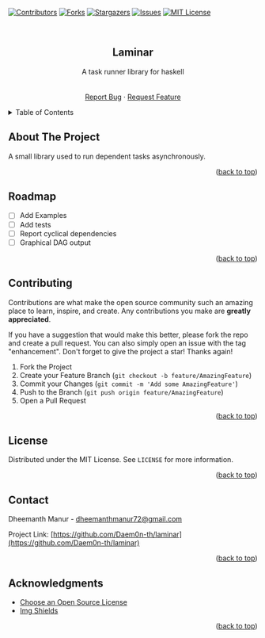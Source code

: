 <div id="top"></div>
<!--
*** Thanks for checking out the Best-README-Template. If you have a suggestion
*** that would make this better, please fork the repo and create a pull request
*** or simply open an issue with the tag "enhancement".
*** Don't forget to give the project a star!
*** Thanks again! Now go create something AMAZING! :D
-->

<!-- PROJECT SHIELDS -->
<!--
*** I'm using markdown "reference style" links for readability.
*** Reference links are enclosed in brackets [ ] instead of parentheses ( ).
*** See the bottom of this document for the declaration of the reference variables
*** for contributors-url, forks-url, etc. This is an optional, concise syntax you may use.
*** https://www.markdownguide.org/basic-syntax/#reference-style-links
-->

[![Contributors][contributors-shield]][contributors-url]
[![Forks][forks-shield]][forks-url]
[![Stargazers][stars-shield]][stars-url]
[![Issues][issues-shield]][issues-url]
[![MIT License][license-shield]][license-url]

<!-- PROJECT LOGO -->
<br />
<div align="center">
<h2 align="center">Laminar</h2>

  <p align="center">
    A task runner library for haskell
    <br />
    <!-- <a href="https://github.com/Daem0n-th/laminar"><strong>Explore the docs »</strong></a> -->
    <br />
    <br />
    <!-- <a href="https://github.com/Daem0n-th/laminar">View Demo</a>
    · -->
    <a href="https://github.com/Daem0n-th/laminar/issues">Report Bug</a>
    ·
    <a href="https://github.com/Daem0n-th/laminar/issues">Request Feature</a>
  </p>
</div>

<!-- TABLE OF CONTENTS -->
<details>
  <summary>Table of Contents</summary>
  <ol>
    <li>
      <a href="#about-the-project">About The Project</a>
      <!-- <ul>
        <li><a href="#built-with">Built With</a></li>
      </ul> -->
    </li>
    <!-- <li><a href="#usage">Usage</a></li>
    <li><a href="#building">Building</a></li> -->
    <li><a href="#contributing">Contributing</a></li>
    <li><a href="#license">License</a></li>
    <li><a href="#contact">Contact</a></li>
    <li><a href="#acknowledgments">Acknowledgments</a></li>
  </ol>
</details>

<!-- ABOUT THE PROJECT -->

## About The Project

A small library used to run dependent tasks asynchronously.

<p align="right">(<a href="#top">back to top</a>)</p>

<!-- ### Features

- Small and minimal dependencies
- Concurrent.

<p align="right">(<a href="#top">back to top</a>)</p> -->

<!-- USAGE EXAMPLES -->

<!-- ROADMAP -->

## Roadmap

- [ ] Add Examples
- [ ] Add tests
- [ ] Report cyclical dependencies
- [ ] Graphical DAG output
<!-- - [ ] Allow tasks to pass infromation to each other -->

<!-- See the [open issues](https://github.com/Daem0n-th/laminar/issues) for a full list of proposed features (and known issues). -->

<p align="right">(<a href="#top">back to top</a>)</p>

<!-- CONTRIBUTING -->

## Contributing

Contributions are what make the open source community such an amazing place to learn, inspire, and create. Any contributions you make are **greatly appreciated**.

If you have a suggestion that would make this better, please fork the repo and create a pull request. You can also simply open an issue with the tag "enhancement".
Don't forget to give the project a star! Thanks again!

1. Fork the Project
2. Create your Feature Branch (`git checkout -b feature/AmazingFeature`)
3. Commit your Changes (`git commit -m 'Add some AmazingFeature'`)
4. Push to the Branch (`git push origin feature/AmazingFeature`)
5. Open a Pull Request

<p align="right">(<a href="#top">back to top</a>)</p>

<!-- LICENSE -->

## License

Distributed under the MIT License. See `LICENSE` for more information.

<p align="right">(<a href="#top">back to top</a>)</p>

<!-- CONTACT -->

## Contact

Dheemanth Manur - dheemanthmanur72@gmail.com

<!-- [@twitter_handle](https://twitter.com/twitter_handle) -->

Project Link: [https://github.com/Daem0n-th/laminar](https://github.com/Daem0n-th/laminar)

<p align="right">(<a href="#top">back to top</a>)</p>

<!-- ACKNOWLEDGMENTS -->

## Acknowledgments

- [Choose an Open Source License](https://choosealicense.com)
- [Img Shields](https://shields.io)

<p align="right">(<a href="#top">back to top</a>)</p>

<!-- MARKDOWN LINKS & IMAGES -->
<!-- https://www.markdownguide.org/basic-syntax/#reference-style-links -->

[contributors-shield]: https://img.shields.io/github/contributors/Daem0n-th/laminar.svg
[contributors-url]: https://github.com/Daem0n-th/laminar/graphs/contributors
[forks-shield]: https://img.shields.io/github/forks/Daem0n-th/laminar.svg
[forks-url]: https://github.com/Daem0n-th/laminar/network/members
[stars-shield]: https://img.shields.io/github/stars/Daem0n-th/laminar.svg
[stars-url]: https://github.com/Daem0n-th/laminar/stargazers
[issues-shield]: https://img.shields.io/github/issues/Daem0n-th/laminar.svg
[issues-url]: https://github.com/Daem0n-th/laminar/issues
[license-shield]: https://img.shields.io/github/license/Daem0n-th/laminar.svg
[license-url]: https://github.com/Daem0n-th/laminar/blob/master/LICENSE

